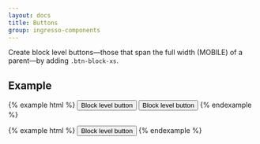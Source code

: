 ```yaml
---
layout: docs
title: Buttons
group: ingresso-components
---
```


Create block level buttons—those that span the full width (MOBILE) of a parent—by adding `.btn-block-xs`.

## Example

{% example html %}
<button type="button" class="btn btn-primary btn-block-xs">Block level button</button>
<button type="button" class="btn btn-secondary btn-block-xs">Block level button</button>
{% endexample %}

{% example html %}
<button type="button" class="btn btn-paypal">Block level button</button>
{% endexample %}
